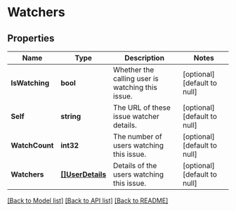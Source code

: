 # Watchers

## Properties
Name | Type | Description | Notes
------------ | ------------- | ------------- | -------------
**IsWatching** | **bool** | Whether the calling user is watching this issue. | [optional] [default to null]
**Self** | **string** | The URL of these issue watcher details. | [optional] [default to null]
**WatchCount** | **int32** | The number of users watching this issue. | [optional] [default to null]
**Watchers** | [**[]UserDetails**](UserDetails.md) | Details of the users watching this issue. | [optional] [default to null]

[[Back to Model list]](../README.md#documentation-for-models) [[Back to API list]](../README.md#documentation-for-api-endpoints) [[Back to README]](../README.md)

